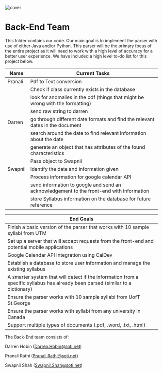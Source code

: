 ![cover](https://proctorexam.com/2015/wp-content/uploads/2016/01/back-end.jpg)

# Back-End Team
This folder contains our code. Our main goal is to implement the parser with use of either Java and/or Python. 
This parser will be the primary focus of the entire project as it will need to work with a high level of accuracy for a better user experience. We have included a high level to-do list for this project below.

| Name    | Current Tasks                                                                            |
| ------- | ---------------------------------------------------------------------------------------- |
| Pranali | Pdf to Text conversion                                                                   |
|         | Check if class currently exists in the database                                          |
|         | look for anomalies in the pdf (things that might be wrong with the formatting)           |
|         | send raw string to darren                                                                |
| Darren  | go through different date formats and find the relevant dates in the document            |
|         | search around the date to find relevant information about the date                       |
|         | generate an object that has attributes of the found characteristics                      |
|         | Pass object to Swapnil                                                                   |
| Swapnil | Identify the date and information given                                                  |
|         | Process information for google calendar API                                              |
|         | send information to google and send an acknowledgement to the front-end with information |
|         | store Syllabus information on the database for future reference                          |


| End Goals                                                                                                                           |
|---------------------------------------------------------------------------------------------------------------------------------|
| Finish a basic version of the parser that works with 10 sample syllabi from UTM                                                 |
| Set up a server that will accept requests from the front-end and potential mobile applications                                  |
| Google Calendar API Integration using CalDev                                                                                    |
| Establish a database to store user information and manage the existing syllabus                                                 |
| A smarter system that will detect if the information from a specific syllabus has already been parsed (similar to a dictionary) |
| Ensure the parser works with 10 sample syllabi from UofT St.George                                                              |
| Ensure the parser works with syllabi from any university in Canada                                                              |  
| Support multiple types of documents (.pdf, .word, .txt, .html)                                                                  |  

The Back-End team consists of: 

Darren Hobin (Darren.Hobin@soti.net)

Pranali Rathi (Pranali.Rathi@soti.net)

Swapnil Shah (Swapnil.Shah@soti.net)

